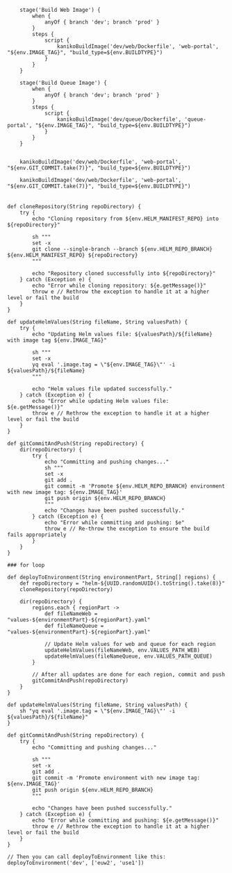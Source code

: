         stage('Build Web Image') {
            when {
                anyOf { branch 'dev'; branch 'prod' }
            }
            steps {
                script {
                    kanikoBuildImage('dev/web/Dockerfile', 'web-portal', "${env.IMAGE_TAG}", "build_type=${env.BUILDTYPE}")
                }
            }
        }

        stage('Build Queue Image') {
            when {
                anyOf { branch 'dev'; branch 'prod' }
            }
            steps {
                script {
                    kanikoBuildImage('dev/queue/Dockerfile', 'queue-portal', "${env.IMAGE_TAG}", "build_type=${env.BUILDTYPE}")
                }
            }
        }


        kanikoBuildImage('dev/web/Dockerfile', 'web-portal', "${env.GIT_COMMIT.take(7)}", "build_type=${env.BUILDTYPE}")

        kanikoBuildImage('dev/web/Dockerfile', 'web-portal', "${env.GIT_COMMIT.take(7)}", "build_type=${env.BUILDTYPE}")



######

```
def cloneRepository(String repoDirectory) {
    try {
        echo "Cloning repository from ${env.HELM_MANIFEST_REPO} into ${repoDirectory}"
        
        sh """
        set -x
        git clone --single-branch --branch ${env.HELM_REPO_BRANCH} ${env.HELM_MANIFEST_REPO} ${repoDirectory}
        """
        
        echo "Repository cloned successfully into ${repoDirectory}"
    } catch (Exception e) {
        echo "Error while cloning repository: ${e.getMessage()}"
        throw e // Rethrow the exception to handle it at a higher level or fail the build
    }
}

def updateHelmValues(String fileName, String valuesPath) {
    try {
        echo "Updating Helm values file: ${valuesPath}/${fileName} with image tag ${env.IMAGE_TAG}"
        
        sh """
        set -x
        yq eval '.image.tag = \"${env.IMAGE_TAG}\"' -i ${valuesPath}/${fileName}
        """
        
        echo "Helm values file updated successfully."
    } catch (Exception e) {
        echo "Error while updating Helm values file: ${e.getMessage()}"
        throw e // Rethrow the exception to handle it at a higher level or fail the build
    }
}

def gitCommitAndPush(String repoDirectory) {
    dir(repoDirectory) {
        try {
            echo "Committing and pushing changes..."
            sh """
            set -x
            git add .
            git commit -m 'Promote ${env.HELM_REPO_BRANCH} environment with new image tag: ${env.IMAGE_TAG}'
            git push origin ${env.HELM_REPO_BRANCH}
            """
            echo "Changes have been pushed successfully."
        } catch (Exception e) {
            echo "Error while committing and pushing: $e"
            throw e // Re-throw the exception to ensure the build fails appropriately
        }
    }
}

### for loop

def deployToEnvironment(String environmentPart, String[] regions) {
    def repoDirectory = "helm-${UUID.randomUUID().toString().take(8)}"
    cloneRepository(repoDirectory)

    dir(repoDirectory) {
        regions.each { regionPart ->
            def fileNameWeb = "values-${environmentPart}-${regionPart}.yaml"
            def fileNameQueue = "values-${environmentPart}-${regionPart}.yaml"

            // Update Helm values for web and queue for each region
            updateHelmValues(fileNameWeb, env.VALUES_PATH_WEB)
            updateHelmValues(fileNameQueue, env.VALUES_PATH_QUEUE)
        }

        // After all updates are done for each region, commit and push
        gitCommitAndPush(repoDirectory)
    }
}

def updateHelmValues(String fileName, String valuesPath) {
    sh "yq eval '.image.tag = \"${env.IMAGE_TAG}\"' -i ${valuesPath}/${fileName}"
}

def gitCommitAndPush(String repoDirectory) {
    try {
        echo "Committing and pushing changes..."

        sh """
        set -x
        git add .
        git commit -m 'Promote environment with new image tag: ${env.IMAGE_TAG}'
        git push origin ${env.HELM_REPO_BRANCH}
        """

        echo "Changes have been pushed successfully."
    } catch (Exception e) {
        echo "Error while committing and pushing: ${e.getMessage()}"
        throw e // Rethrow the exception to handle it at a higher level or fail the build
    }
}

// Then you can call deployToEnvironment like this:
deployToEnvironment('dev', ['euw2', 'use1'])


```




